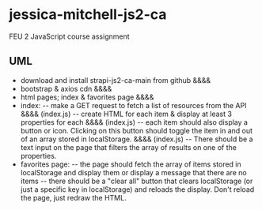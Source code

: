 # jessica-mitchell-js2-ca

FEU 2 JavaScript course assignment

## UML

- download and install strapi-js2-ca-main from github &&&&
- bootstrap & axios cdn &&&&
- html pages; index & favorites page &&&&
- index:
  -- make a GET request to fetch a list of resources from the API &&&& (index.js)
  -- create HTML for each item & display at least 3 properties for each &&&& (index.js)
  -- each item should also display a button or icon. Clicking on this button should toggle the item in and out of an array stored in localStorage. &&&& (index.js)
  -- There should be a text input on the page that filters the array of results on one of the properties.
- favorites page:
  -- the page should fetch the array of items stored in localStorage and display them or display a message that there are no items
  -- there should be a "clear all" button that clears localStorage (or just a specific key in localStorage) and reloads the display. Don't reload the page, just redraw the HTML.
